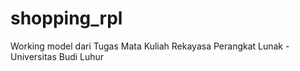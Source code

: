 # shopping_rpl
Working model dari Tugas Mata Kuliah Rekayasa Perangkat Lunak - Universitas Budi Luhur
